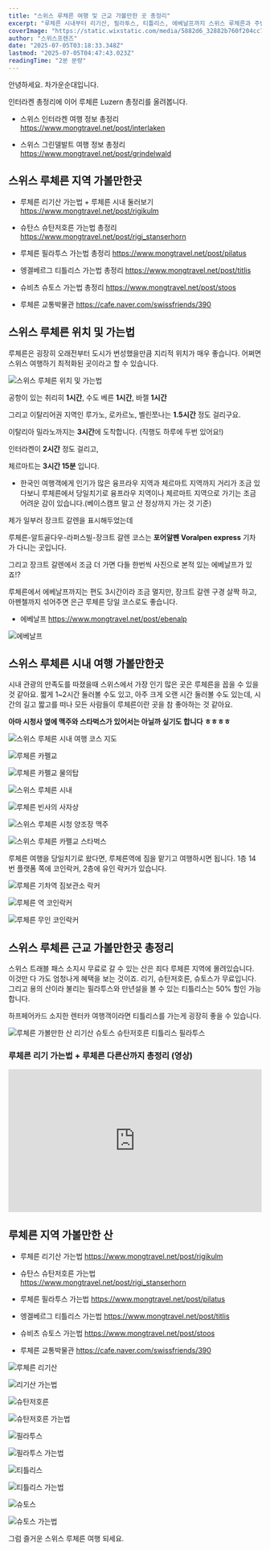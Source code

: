 ```yaml
---
title: "스위스 루체른 여행 및 근교 가볼만한 곳 총정리"
excerpt: "루체른 시내부터 리기산, 필라투스, 티틀리스, 에베날프까지 스위스 루체른과 주변 지역 여행 정보를 총망라한 가이드입니다."
coverImage: "https://static.wixstatic.com/media/5882d6_32882b760f204cc797580c78801688bd~mv2.jpg/v1/fill/w_966,h_645,al_c,q_85,enc_avif,quality_auto/5882d6_32882b760f204cc797580c78801688bd~mv2.jpg"
author: "스위스프렌즈"
date: "2025-07-05T03:18:33.348Z"
lastmod: "2025-07-05T04:47:43.023Z"
readingTime: "2분 분량"
---
```


안녕하세요. 차가운순대입니다.
  
인터라켄 총정리에 이어 루체른 Luzern 총정리를 올려봅니다.

  
* 스위스 인터라켄 여행 정보 총정리
<https://www.mongtravel.net/post/interlaken>

  
* 스위스 그린델발트 여행 정보 총정리
<https://www.mongtravel.net/post/grindelwald>

  
  
## 스위스 루체른 지역 가볼만한곳
  
* 루체른 리기산 가는법 + 루체른 시내 둘러보기
<https://www.mongtravel.net/post/rigikulm>

  
* 슈탄스 슈탄저호른 가는법 총정리
<https://www.mongtravel.net/post/rigi_stanserhorn>

  
* 루체른 필라투스 가는법 총정리
<https://www.mongtravel.net/post/pilatus>

  
* 엥겔베르그 티틀리스 가는법 총정리
<https://www.mongtravel.net/post/titlis>

  
* 슈비츠 슈토스 가는법 총정리
<https://www.mongtravel.net/post/stoos>

* 루체른 교통박물관
<https://cafe.naver.com/swissfriends/390>


  
  
## 스위스 루체른 위치 및 가는법

루체른은 굉장히 오래전부터 도시가 번성했을만큼 지리적 위치가 매우 좋습니다. 어쩌면 스위스 여행하기 최적화된 곳이라고 할 수 있습니다.

![스위스 루체른 위치 및 가는법](https://static.wixstatic.com/media/5882d6_b0ec111cb7194d0fa4888a3ce7356b47~mv2.jpg/v1/fill/w_966,h_629,al_c,q_85,enc_avif,quality_auto/5882d6_b0ec111cb7194d0fa4888a3ce7356b47~mv2.jpg)﻿

공항이 있는 취리히 **1시간**, 수도 베른 **1시간**, 바젤 **1시간**

그리고 이탈리어권 지역인 루가노, 로카르노, 벨린쪼나는 **1.5시간** 정도 걸리구요.

이탈리아 밀라노까지는 **3시간**에 도착합니다. (직행도 하루에 두번 있어요!)

인터라켄이 **2시간** 정도 걸리고,

체르마트는 **3시간 15분** 입니다.
  
* 한국인 여행객에게 인기가 많은 융프라우 지역과 체르마트 지역까지 거리가 조금 있다보니 루체른에서 당일치기로 융프라우 지역이나 체르마트 지역으로 가기는 조금 어려운 감이 있습니다.(베이스캠프 말고 산 정상까지 가는 것 기준)

  
제가 일부러 장크트 갈렌을 표시해두었는데
  
루체른-알트골다우-라퍼스빌-장크트 갈렌 코스는 **포어알펜 Voralpen express** 기차가 다니는 곳입니다.

  
그리고 장크트 갈렌에서 조금 더 가면 다들 한번씩 사진으로 본적 있는 에베날프가 있죠!?

루체른에서 에베날프까지는 편도 3시간이라 조금 멀지만, 장크트 갈렌 구경 살짝 하고, 아펜첼까지 섞어주면 은근 루체른 당일 코스로도 좋습니다.

  
* 에베날프
<https://www.mongtravel.net/post/ebenalp>

![에베날프](https://static.wixstatic.com/media/5882d6_559d6b4c6a554c3e8c2d04367756d2e1~mv2.jpeg/v1/fill/w_966,h_645,al_c,q_85,enc_avif,quality_auto/5882d6_559d6b4c6a554c3e8c2d04367756d2e1~mv2.jpeg)

## 스위스 루체른 시내 여행 가볼만한곳

시내 관광의 만족도를 따졌을때 스위스에서 가장 인기 많은 곳은 루체른을 꼽을 수 있을것 같아요. 짧게 1~2시간 둘러볼 수도 있고, 아주 크게 오랜 시간 둘러볼 수도 있는데, 시간의 길고 짧고를 떠나 모든 사람들이 루체른이란 곳을 참 좋아하는 것 같아요.

**아마 시청사 옆에 맥주와 스타벅스가 있어서는 아닐까 싶기도 합니다 ㅎㅎㅎㅎ**

![스위스 루체른 시내 여행 코스 지도](https://static.wixstatic.com/media/5882d6_ad937226108e470daf7954f9f464ba76~mv2.jpeg/v1/fill/w_966,h_543,al_c,q_85,enc_avif,quality_auto/5882d6_ad937226108e470daf7954f9f464ba76~mv2.jpeg)

![루체른 카펠교](https://static.wixstatic.com/media/5882d6_62d2af7112464070bdf98a356425d01e~mv2.jpg/v1/fill/w_966,h_645,al_c,q_85,enc_avif,quality_auto/5882d6_62d2af7112464070bdf98a356425d01e~mv2.jpg)

![루체른 카펠교 물의탑](https://static.wixstatic.com/media/5882d6_ef1b4c4676b24f3ba303a824dc9ce939~mv2.jpeg/v1/fill/w_965,h_630,al_c,q_85,enc_avif,quality_auto/5882d6_ef1b4c4676b24f3ba303a824dc9ce939~mv2.jpeg)

![스위스 루체른 시내](https://static.wixstatic.com/media/5882d6_b366b3eb11204be286b862bdd072f544~mv2.jpg/v1/fill/w_966,h_645,al_c,q_85,enc_avif,quality_auto/5882d6_b366b3eb11204be286b862bdd072f544~mv2.jpg)

![루체른 빈사의 사자상](https://static.wixstatic.com/media/5882d6_1241be49e35344d38deacfe22e184c62~mv2.jpeg/v1/fill/w_966,h_642,al_c,q_85,enc_avif,quality_auto/5882d6_1241be49e35344d38deacfe22e184c62~mv2.jpeg)

![스위스 루체른 시청 양조장 맥주](https://static.wixstatic.com/media/5882d6_9ce67a0c951f4751aefda731b72cd30e~mv2.png/v1/fill/w_966,h_1449,al_c,q_90,enc_avif,quality_auto/5882d6_9ce67a0c951f4751aefda731b72cd30e~mv2.png)

![스위스 루체른 카펠교 스타벅스](https://static.wixstatic.com/media/5882d6_9ce67a0c951f4751aefda731b72cd30e~mv2.png/v1/fill/w_48,h_72,al_c,q_85,usm_0.66_1.00_0.01,blur_2,enc_avif,quality_auto/5882d6_9ce67a0c951f4751aefda731b72cd30e~mv2.png)

루체른 여행을 당일치기로 왔다면, 루체른역에 짐을 맡기고 여행하시면 됩니다. 1층 14번 플랫폼 쪽에 코인락커, 2층에 유인 락커가 있습니다.

![루체른 기차역 짐보관소 락커](https://static.wixstatic.com/media/5882d6_a0cf79856bcb46158d4251f3098b49c3~mv2.jpeg/v1/fill/w_966,h_543,al_c,q_85,enc_avif,quality_auto/5882d6_a0cf79856bcb46158d4251f3098b49c3~mv2.jpeg)

![루체른 역 코인락커](https://static.wixstatic.com/media/5882d6_07942eb724214f159bf28049f6ded9e7~mv2.png/v1/fill/w_966,h_542,al_c,q_90,enc_avif,quality_auto/5882d6_07942eb724214f159bf28049f6ded9e7~mv2.png)

![루체른 무인 코인락커](https://static.wixstatic.com/media/5882d6_ca2d35b68e214d79913745c624547871~mv2.jpg/v1/fill/w_966,h_725,al_c,q_85,enc_avif,quality_auto/5882d6_ca2d35b68e214d79913745c624547871~mv2.jpg)

## 스위스 루체른 근교 가볼만한곳 총정리
  
스위스 트래블 패스 소지시 무료로 갈 수 있는 산은 죄다 루체른 지역에 몰려있습니다. 이것만 다 가도 엄청나게 혜택을 보는 것이죠. 리기, 슈탄저호른, 슈토스가 무료입니다. 그리고 용의 산이라 불리는 필라투스와 만년설을 볼 수 있는 티틀리스는 50% 할인 가능합니다.

하프페어카드 소지한 렌터카 여행객이라면 티틀리스를 가는게 굉장히 좋을 수 있습니다.

![루체른 가볼만한 산 리기산 슈토스 슈탄저호른 티틀리스 필라투스](https://static.wixstatic.com/media/5882d6_85dc308e12ac487c87c933febaa6404d~mv2.jpg/v1/fill/w_966,h_644,al_c,q_85,enc_avif,quality_auto/5882d6_85dc308e12ac487c87c933febaa6404d~mv2.jpg)

### 루체른 리기 가는법 + 루체른 다른산까지 총정리 (영상)
<div style="position: relative; width: 100%; height: 0; padding-bottom: 56.25%;">
  <iframe 
    style="position: absolute; top: 0; left: 0; width: 100%; height: 100%;" 
    src="https://www.youtube.com/embed/YvT1L3j_5LU" 
    frameborder="0" 
    allow="accelerometer; autoplay; clipboard-write; encrypted-media; gyroscope; picture-in-picture" 
    allowfullscreen>
  </iframe>
</div>


## 루체른 지역 가볼만한 산
  
* 루체른 리기산 가는법
<https://www.mongtravel.net/post/rigikulm>

* 슈탄스 슈탄저호른 가는법
<https://www.mongtravel.net/post/rigi_stanserhorn>

* 루체른 필라투스 가는법
<https://www.mongtravel.net/post/pilatus>

* 엥겔베르그 티틀리스 가는법
<https://www.mongtravel.net/post/titlis>

* 슈비츠 슈토스 가는법
<https://www.mongtravel.net/post/stoos>

* 루체른 교통박물관
<https://cafe.naver.com/swissfriends/390>

![루체른 리기산](https://static.wixstatic.com/media/5882d6_000cccd6af864364a6778dc4eea9e14c~mv2.jpeg/v1/fill/w_966,h_645,al_c,q_85,enc_avif,quality_auto/5882d6_000cccd6af864364a6778dc4eea9e14c~mv2.jpeg)

![리기산 가는법](https://static.wixstatic.com/media/5882d6_6ca9015db21544e38c1d6ce19565022b~mv2.jpeg/v1/fill/w_966,h_543,al_c,q_85,enc_avif,quality_auto/5882d6_6ca9015db21544e38c1d6ce19565022b~mv2.jpeg)

![슈탄저호른](https://static.wixstatic.com/media/5882d6_6da9305d6c074cef9bd547119fc390d3~mv2.jpeg/v1/fill/w_966,h_543,al_c,q_85,enc_avif,quality_auto/5882d6_6da9305d6c074cef9bd547119fc390d3~mv2.jpeg)

![슈탄저호른 가는법](https://static.wixstatic.com/media/5882d6_5e897ba8e308431a8da48e80df85b7ee~mv2.png/v1/fill/w_966,h_543,al_c,q_90,enc_avif,quality_auto/5882d6_5e897ba8e308431a8da48e80df85b7ee~mv2.png)

![필라투스](https://static.wixstatic.com/media/5882d6_b109dc2e8bf243c2918648311b4cb635~mv2.jpeg/v1/fill/w_966,h_543,al_c,q_85,enc_avif,quality_auto/5882d6_b109dc2e8bf243c2918648311b4cb635~mv2.jpeg)

![필라투스 가는법](https://static.wixstatic.com/media/5882d6_a86456669aee428ca41abe11bc7a539d~mv2.png/v1/fill/w_966,h_543,al_c,q_90,enc_avif,quality_auto/5882d6_a86456669aee428ca41abe11bc7a539d~mv2.png)

![티틀리스](https://static.wixstatic.com/media/5882d6_861ab215f2a246f2afc680b953e5f67a~mv2.jpeg/v1/fill/w_966,h_543,al_c,q_85,enc_avif,quality_auto/5882d6_861ab215f2a246f2afc680b953e5f67a~mv2.jpeg)

![티틀리스 가는법](https://static.wixstatic.com/media/5882d6_9a54e0a643fe43158e00a3cc6c4124d3~mv2.png/v1/fill/w_966,h_543,al_c,q_90,enc_avif,quality_auto/5882d6_9a54e0a643fe43158e00a3cc6c4124d3~mv2.png)

![슈토스](https://static.wixstatic.com/media/5882d6_27d4d0ff84c54fa4b228c7ff763b6485~mv2.jpg/v1/fill/w_966,h_645,al_c,q_85,enc_avif,quality_auto/5882d6_27d4d0ff84c54fa4b228c7ff763b6485~mv2.jpg)

![슈토스 가는법](https://static.wixstatic.com/media/5882d6_967a5759467e42faa21f1226c1b7e9d4~mv2.jpg/v1/fill/w_966,h_534,al_c,q_85,enc_avif,quality_auto/5882d6_967a5759467e42faa21f1226c1b7e9d4~mv2.jpg)

그럼 즐거운 스위스 루체른 여행 되세요.

